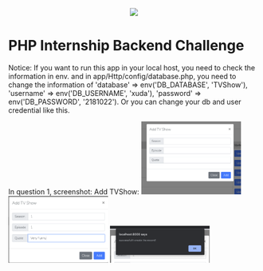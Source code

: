 <p align="center"><img src="https://res.cloudinary.com/dtfbvvkyp/image/upload/v1566331377/laravel-logolockup-cmyk-red.svg" width="400"></p>



<h1>PHP Internship Backend Challenge</h1>


Notice: If you want to run this app in your local host, you need to check the information in env. and in app/Http/config/database.php, you need to change the information of  'database' => env('DB_DATABASE', 'TVShow'),
'username' => env('DB_USERNAME', 'xuda'), 'password' => env('DB_PASSWORD', '2181022'). Or you can change your db and user credential like this.

In question 1, screenshot:
Add TVShow:
<img src="Screen Shot 2020-03-09 at 3.09.14 PM.png" width='200px'>
<img src="Screen Shot 2020-03-09 at 3.10.14 PM.png" width='200px'>
<img src="Screen Shot 2020-03-09 at 3.10.21 PM.png" width='200px'>






